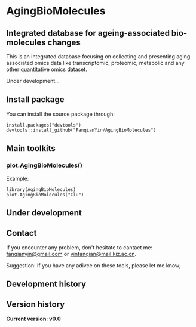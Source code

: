 # AgingBioMolecules
## Integrated database for ageing-associated bio-molecules changes

This is an integrated database focusing on collecting and presenting aging associated omics data like transcriptomic, proteomic, metabolic and any other quantitative omics dataset.

Under development...
## Install package
You can install the source package through:
```{r}
install.packages("devtools")
devtools::install_github("FanqianYin/AgingBioMolecules")
```

## Main toolkits

### plot.AgingBioMolecules() 
Example:
```{r}
library(AgingBioMolecules)
plot.AgingBioMolecules("Clu")
```

## Under development




## Contact

If you encounter any problem, don't hesitate to cantact me: fanqianyin@gmail.com or yinfanqian@mail.kiz.ac.cn.

Suggestion: If you have   any adivce on these tools, please let me know;

## Development history



## Version history

**Current version: v0.0**


